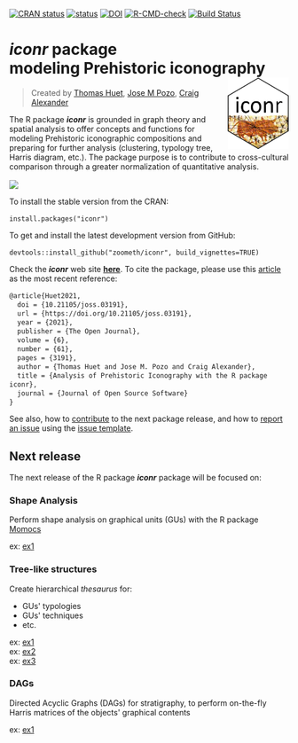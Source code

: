 [![CRAN status](https://www.r-pkg.org/badges/version/iconr)](https://CRAN.R-project.org/package=iconr)
[![status](https://joss.theoj.org/papers/e68e041e66a613918f76bf43db3f8b02/status.svg)](https://joss.theoj.org/papers/e68e041e66a613918f76bf43db3f8b02)
[![DOI](https://zenodo.org/badge/DOI/10.5281/zenodo.4767529.svg)](https://doi.org/10.5281/zenodo.4767529)
[![R-CMD-check](https://github.com/zoometh/iconr/workflows/R-CMD-check/badge.svg)](https://github.com/zoometh/iconr/actions) [![Build Status](https://travis-ci.org/zoometh/iconr.svg?branch=master)](https://travis-ci.org/zoometh/iconr)
          
# ***iconr*** package <br> modeling Prehistoric iconography <img src="logo/iconr_logo.png" width='110px' align="right"/>
> Created by [Thomas Huet](mailto:thomashuet7@gmail.com), [Jose M Pozo](mailto:josmpozo@gmail.com), [Craig Alexander](mailto:craiga304@gmail.com)
  
  
The R package ***iconr*** is grounded in graph theory and spatial analysis to offer concepts and functions for modeling Prehistoric iconographic compositions and preparing for further analysis (clustering, typology tree, Harris diagram, etc.). The package purpose is to contribute to cross-cultural comparison through a greater normalization of quantitative analysis.   
  
  
<img src="man/figures/solana_256colours.png" align="center"/>
  
  
To install the stable version from the CRAN:

```
install.packages("iconr")
```

To get and install the latest development version from GitHub:

```
devtools::install_github("zoometh/iconr", build_vignettes=TRUE)
```

Check the ***iconr*** web site [**here**](https://zoometh.github.io/iconr/articles/index.html). To cite the package, please use this [article](https://joss.theoj.org/papers/10.21105/joss.03191) as the most recent reference:

```
@article{Huet2021,
  doi = {10.21105/joss.03191},
  url = {https://doi.org/10.21105/joss.03191},
  year = {2021},
  publisher = {The Open Journal},
  volume = {6},
  number = {61},
  pages = {3191},
  author = {Thomas Huet and Jose M. Pozo and Craig Alexander},
  title = {Analysis of Prehistoric Iconography with the R package iconr},
  journal = {Journal of Open Source Software}
}
```
See also, how to [contribute](.github/CONTRIBUTING.md) to the next package release, and how to [report an issue](https://github.com/zoometh/iconr/issues) using the [issue template](.github/ISSUE_TEMPLATE.md).

## Next release

The next release of the R package ***iconr*** package will be focused on:

### Shape Analysis

Perform shape analysis on graphical units (GUs) with the R package [Momocs](https://momx.github.io/Momocs/articles/Momocs_intro.html)

ex: [ex1](https://zoometh.github.io/iconr/articles/next.html#shape-analysis-1)  

### Tree-like structures

Create hierarchical _thesaurus_ for:

* GUs' typologies
* GUs' techniques
* etc.

ex: [ex1](https://zoometh.github.io/iconr/articles/img/typology_gu.html)  
ex: [ex2](https://github.com/zoometh/iconr/blob/master/doc/img/typology_gu.png)  
ex: [ex3](https://zoometh.github.io/iconr/articles/next.html#typology-1)  


### DAGs

Directed Acyclic Graphs (DAGs) for stratigraphy, to perform on-the-fly Harris matrices of the objects' graphical contents

ex: [ex1](https://zoometh.github.io/iconr/articles/next.html#harris-matrix-1)   


